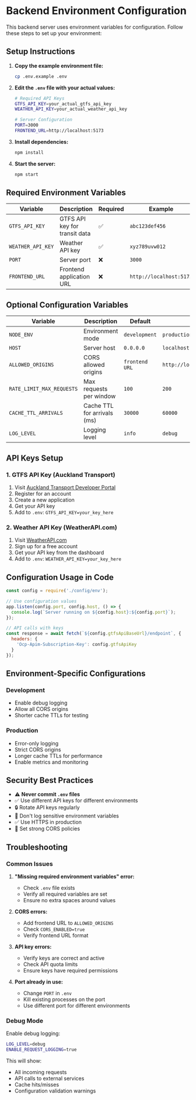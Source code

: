 # Backend Environment Configuration

This backend server uses environment variables for configuration. Follow these steps to set up your environment:

## Setup Instructions

1. **Copy the example environment file:**
   ```bash
   cp .env.example .env
   ```

2. **Edit the `.env` file with your actual values:**
   ```bash
   # Required API Keys
   GTFS_API_KEY=your_actual_gtfs_api_key
   WEATHER_API_KEY=your_actual_weather_api_key
   
   # Server Configuration
   PORT=3000
   FRONTEND_URL=http://localhost:5173
   ```

3. **Install dependencies:**
   ```bash
   npm install
   ```

4. **Start the server:**
   ```bash
   npm start
   ```

## Required Environment Variables

| Variable | Description | Required | Example |
|----------|-------------|----------|---------|
| `GTFS_API_KEY` | GTFS API key for transit data | ✅ | `abc123def456` |
| `WEATHER_API_KEY` | Weather API key | ✅ | `xyz789uvw012` |
| `PORT` | Server port | ❌ | `3000` |
| `FRONTEND_URL` | Frontend application URL | ❌ | `http://localhost:5173` |

## Optional Configuration Variables

| Variable | Description | Default | Example |
|----------|-------------|---------|---------|
| `NODE_ENV` | Environment mode | `development` | `production` |
| `HOST` | Server host | `0.0.0.0` | `localhost` |
| `ALLOWED_ORIGINS` | CORS allowed origins | `frontend URL` | `http://localhost:3000,http://app.com` |
| `RATE_LIMIT_MAX_REQUESTS` | Max requests per window | `100` | `200` |
| `CACHE_TTL_ARRIVALS` | Cache TTL for arrivals (ms) | `30000` | `60000` |
| `LOG_LEVEL` | Logging level | `info` | `debug` |

## API Keys Setup

### 1. GTFS API Key (Auckland Transport)
1. Visit [Auckland Transport Developer Portal](https://dev-portal.at.govt.nz/)
2. Register for an account
3. Create a new application
4. Get your API key
5. Add to `.env`: `GTFS_API_KEY=your_key_here`

### 2. Weather API Key (WeatherAPI.com)
1. Visit [WeatherAPI.com](https://www.weatherapi.com/)
2. Sign up for a free account
3. Get your API key from the dashboard
4. Add to `.env`: `WEATHER_API_KEY=your_key_here`

## Configuration Usage in Code

```javascript
const config = require('./config/env');

// Use configuration values
app.listen(config.port, config.host, () => {
  console.log(`Server running on ${config.host}:${config.port}`);
});

// API calls with keys
const response = await fetch(`${config.gtfsApiBaseUrl}/endpoint`, {
  headers: {
    'Ocp-Apim-Subscription-Key': config.gtfsApiKey
  }
});
```

## Environment-Specific Configurations

### Development
- Enable debug logging
- Allow all CORS origins
- Shorter cache TTLs for testing

### Production
- Error-only logging
- Strict CORS origins
- Longer cache TTLs for performance
- Enable metrics and monitoring

## Security Best Practices

- ⚠️ **Never commit `.env` files**
- ✅ Use different API keys for different environments
- 🔒 Rotate API keys regularly
- 🚫 Don't log sensitive environment variables
- ✅ Use HTTPS in production
- 🔐 Set strong CORS policies

## Troubleshooting

### Common Issues

1. **"Missing required environment variables" error:**
   - Check `.env` file exists
   - Verify all required variables are set
   - Ensure no extra spaces around values

2. **CORS errors:**
   - Add frontend URL to `ALLOWED_ORIGINS`
   - Check `CORS_ENABLED=true`
   - Verify frontend URL format

3. **API key errors:**
   - Verify keys are correct and active
   - Check API quota limits
   - Ensure keys have required permissions

4. **Port already in use:**
   - Change `PORT` in `.env`
   - Kill existing processes on the port
   - Use different port for different environments

### Debug Mode

Enable debug logging:
```bash
LOG_LEVEL=debug
ENABLE_REQUEST_LOGGING=true
```

This will show:
- All incoming requests
- API calls to external services
- Cache hits/misses
- Configuration validation warnings
